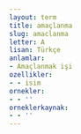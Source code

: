 ```yaml
---
layout: term
title: amaçlanma
slug: amaclanma
letter: A
lisan: Türkçe
anlamlar:
- Amaçlanmak işi
ozellikler:
- - isim
ornekler:
- - ''
orneklerkaynak:
- - ''
---
```

